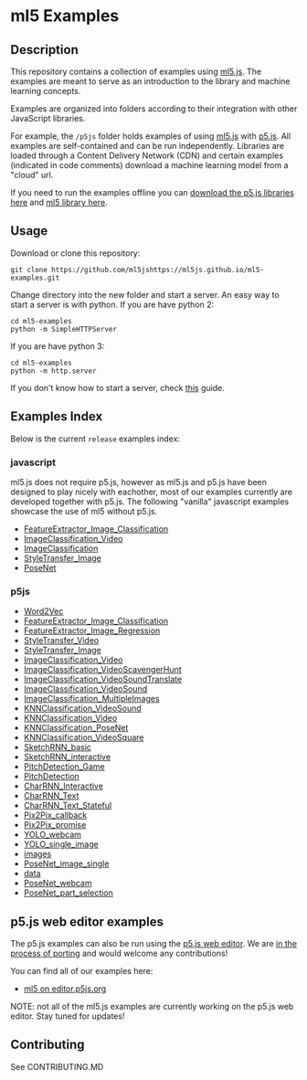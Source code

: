 # ml5 Examples

## Description

This repository contains a collection of  examples using [ml5.js](https://github.com/ml5js/ml5-library). The examples are meant to serve as an introduction to the library and machine learning concepts.

Examples are organized into folders according to their integration with other JavaScript libraries.

For example, the `/p5js` folder holds examples of using [ml5.js](https:/ml5js.github.io) with [p5.js](https://p5js.org/). All examples are self-contained and can be run independently. Libraries are loaded through a Content Delivery Network (CDN) and certain examples (indicated in code comments) download a machine learning model from a "cloud" url.

If you need to run the examples offline you can [download the p5.js libraries here](https://p5js.org/download/) and [ml5 library here](https://github.com/ml5js/ml5-library/releases).

## Usage

Download or clone this repository:
```
git clone https://github.com/ml5jshttps://ml5js.github.io/ml5-examples.git
```

Change directory into the new folder and start a server.
An easy way to start a server is with python. If you are have python 2:
```
cd ml5-examples
python -m SimpleHTTPServer
```
If you are have python 3:
```
cd ml5-examples
python -m http.server
```

If you don't know how to start a server, check [this](https://github.com/processing/p5.js/wiki/Local-server) guide.

## Examples Index

Below is the current `release` examples index:

### javascript

ml5.js does not require p5.js, however as ml5.js and p5.js have been designed to play nicely with eachother, most of our examples currently are developed together with p5.js. The following "vanilla" javascript examples showcase the use of ml5 without p5.js.

* [FeatureExtractor_Image_Classification](https://ml5js.github.io/ml5-examples/javascript/FeatureExtractor_Image_Classification)
* [ImageClassification_Video](https://ml5js.github.io/ml5-examples/javascript/ImageClassification_Video)
* [ImageClassification](https://ml5js.github.io/ml5-examples/javascript/ImageClassification)
* [StyleTransfer_Image](https://ml5js.github.io/ml5-examples/javascript/StyleTransfer_Image)
* [PoseNet](https://ml5js.github.io/ml5-examples/javascript/PoseNet)

### p5js

* [Word2Vec](https://ml5js.github.io/ml5-examples/p5js/Word2Vec)
* [FeatureExtractor_Image_Classification](https://ml5js.github.io/ml5-examples/p5js/FeatureExtractor/FeatureExtractor_Image_Classification)
* [FeatureExtractor_Image_Regression](https://ml5js.github.io/ml5-examples/p5js/FeatureExtractor/FeatureExtractor_Image_Regression)
* [StyleTransfer_Video](https://ml5js.github.io/ml5-examples/p5js/StyleTransfer/StyleTransfer_Video)
* [StyleTransfer_Image](https://ml5js.github.io/ml5-examples/p5js/StyleTransfer/StyleTransfer_Image)
* [ImageClassification_Video](https://ml5js.github.io/ml5-examples/p5js/ImageClassification/ImageClassification_Video)
* [ImageClassification_VideoScavengerHunt](https://ml5js.github.io/ml5-examples/p5js/ImageClassification/ImageClassification_VideoScavengerHunt)
* [ImageClassification_VideoSoundTranslate](https://ml5js.github.io/ml5-examples/p5js/ImageClassification/ImageClassification_VideoSoundTranslate)
* [ImageClassification_VideoSound](https://ml5js.github.io/ml5-examples/p5js/ImageClassification/ImageClassification_VideoSound)
* [ImageClassification_MultipleImages](https://ml5js.github.io/ml5-examples/p5js/ImageClassification/ImageClassification_MultipleImages)
* [KNNClassification_VideoSound](https://ml5js.github.io/ml5-examples/p5js/KNNClassification/KNNClassification_VideoSound)
* [KNNClassification_Video](https://ml5js.github.io/ml5-examples/p5js/KNNClassification/KNNClassification_Video)
* [KNNClassification_PoseNet](https://ml5js.github.io/ml5-examples/p5js/KNNClassification/KNNClassification_PoseNet)
* [KNNClassification_VideoSquare](https://ml5js.github.io/ml5-examples/p5js/KNNClassification/KNNClassification_VideoSquare)
* [SketchRNN_basic](https://ml5js.github.io/ml5-examples/p5js/SketchRNN/SketchRNN_basic)
* [SketchRNN_interactive](https://ml5js.github.io/ml5-examples/p5js/SketchRNN/SketchRNN_interactive)
* [PitchDetection_Game](https://ml5js.github.io/ml5-examples/p5js/PitchDetection/PitchDetection_Game)
* [PitchDetection](https://ml5js.github.io/ml5-examples/p5js/PitchDetection/PitchDetection)
* [CharRNN_Interactive](https://ml5js.github.io/ml5-examples/p5js/CharRNN/CharRNN_Interactive)
* [CharRNN_Text](https://ml5js.github.io/ml5-examples/p5js/CharRNN/CharRNN_Text)
* [CharRNN_Text_Stateful](https://ml5js.github.io/ml5-examples/p5js/CharRNN/CharRNN_Text_Stateful)
* [Pix2Pix_callback](https://ml5js.github.io/ml5-examples/p5js/Pix2Pix/Pix2Pix_callback)
* [Pix2Pix_promise](https://ml5js.github.io/ml5-examples/p5js/Pix2Pix/Pix2Pix_promise)
* [YOLO_webcam](https://ml5js.github.io/ml5-examples/p5js/YOLO/YOLO_webcam)
* [YOLO_single_image](https://ml5js.github.io/ml5-examples/p5js/YOLO/YOLO_single_image)
* [images](https://ml5js.github.io/ml5-examples/p5js/YOLO/YOLO_single_image/images)
* [PoseNet_image_single](https://ml5js.github.io/ml5-examples/p5js/PoseNet/PoseNet_image_single)
* [data](https://ml5js.github.io/ml5-examples/p5js/PoseNet/PoseNet_image_single/data)
* [PoseNet_webcam](https://ml5js.github.io/ml5-examples/p5js/PoseNet/PoseNet_webcam)
* [PoseNet_part_selection](https://ml5js.github.io/ml5-examples/p5js/PoseNet/PoseNet_part_selection)


## p5.js web editor examples

The p5.js examples can also be run using the [p5.js web editor](https://alpha.editor.p5js.org). We are [in the process of porting](https://github.com/ml5jshttps://ml5js.github.io/ml5-examples/issues/6) and would welcome any contributions!

You can find all of our examples here:
* [ml5 on editor.p5js.org](https://editor.p5js.org/ml5/sketches)

NOTE: not all of the ml5.js examples are currently working on the p5.js web editor. Stay tuned for updates!

## Contributing

See CONTRIBUTING.MD
